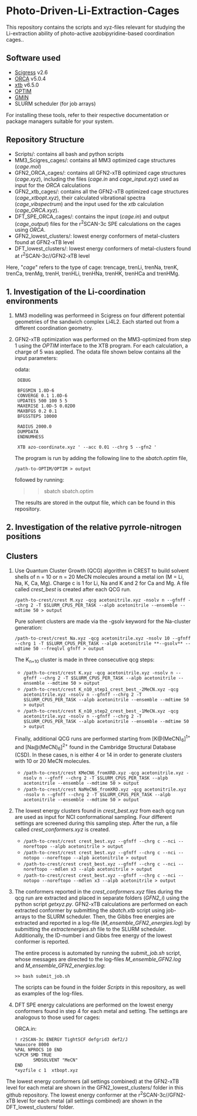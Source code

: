 # Photo-Driven-Li-Extraction-Cages
This repository contains the scripts and xyz-files relevant for studying the Li-extraction ability of photo-active azobipyridine-based coordination cages..

## Software used
- [Scigress](https://www.fqs.pl/en/chemistry/products/scigress) v2.6
- [ORCA](https://www.faccts.de/orca/) v5.0.4
- [xtb](https://github.com/grimme-lab/xtb) v6.5.0
- [OPTIM](https://www-wales.ch.cam.ac.uk/OPTIM/)
- [GMIN](https://www-wales.ch.cam.ac.uk/GMIN/)
- SLURM scheduler (for job arrays)

For installing these tools, refer to their respective documentation or package managers suitable for your system.

## Repository Structure
- Scripts/: contains all bash and python scripts
- MM3_Scigres_cages/: contains all MM3 optimized cage structures (*cage.mol*)
- GFN2_ORCA_cages/: contains all GFN2-xTB optimized cage structures (*cage.xyz*), including the files (*cage.in* and *cage_input.xyz*) used as input for the *ORCA* calculations
- GFN2_xtb_cages/: contains all the GFN2-xTB optimized cage structures (*cage_xtbopt.xyz*), their calculated vibrational spectra (*cage_vibspectrum*) and the input used for the *xtb* calculation (*cage_ORCA.xyz*).
- DFT_SPE_ORCA_cages/: contains the input (*cage.in*) and output (*cage_output*) files for the r<sup>2</sup>SCAN-3c SPE calculations on the cages using *ORCA*.
- GFN2_lowest_clusters/: lowest energy conformers of metal-clusters found at GFN2-xTB level
- DFT_lowest_clusters/: lowest energy conformers of metal-clusters found at r<sup>2</sup>SCAN-3c//GFN2-xTB level

Here, "*cage*" refers to the type of cage: trencage, trenLi, trenNa, trenK, trenCa, trenMg, trenH, trenHLi, trenHNa, trenHK, trenHCa and trenHMg.

## 1. Investigation of the Li-coordination environments
1) MM3 modelling was performeed in Scigress on four different potential geometries of the sandwich complex Li4L2. Each started out from a different coordination geometry.

2) GFN2-xTB optimization was performed on the MM3-optimized from step 1 using the *OPTIM* interface to the XTB program. For each calculation, a charge of 5 was applied. The odata file shown below contains all the input parameters:

   odata:
   ```
    DEBUG

    BFGSMIN 1.0D-6
    CONVERGE 0.1 1.0D-6
    UPDATES 500 100 5 5
    MAXERISE 1.0D-5 0.02D0
    MAXBFGS 0.2 0.1
    BFGSSTEPS 10000

    RADIUS 2000.0
    DUMPDATA
    ENDNUMHESS

    XTB azo-coordinate.xyz ' --acc 0.01 --chrg 5 --gfn2 '
   ```

   The program is run by adding the following line to the *sbatch.optim* file,
   ```
   /path-to-OPTIM/OPTIM > output
   ```
   followed by running:
   
   >>sbatch sbatch.optim

   The results are stored in the output file, which can be found in this repository.
   
## 2. Investigation of the relative pyrrole-nitrogen positions


## Clusters
1) Use Quantum Cluster Growth (QCG) algorithm in CREST to build solvent shells of n = 10 or n = 20 MeCN molecules around a metal ion (M = Li, Na, K, Ca, Mg). Charge c is 1 for Li, Na and K and 2 for Ca and Mg. A file called *crest_best* is created after each QCG run.
   
   ```
   /path-to-crest/crest M.xyz -qcg acetonitrile.xyz -nsolv n --gfnff --chrg 2 -T $SLURM_CPUS_PER_TASK --alpb acetonitrile --ensemble --mdtime 50 > output
   ```
   
   Pure solvent clusters are made via the -gsolv keyword for the Na-cluster generation:
   ```
   /path-to-crest/crest Na.xyz -qcg acetonitrile.xyz -nsolv 10 --gfnff --chrg 1 -T $SLURM_CPUS_PER_TASK --alpb acetonitrile **--gsolv** --mdtime 50 --freqlvl gfnff > output 
   ```
   
   The K<sub>n=10</sub> cluster is made in three consecutive qcg steps:
   - ```/path-to-crest/crest K.xyz -qcg acetonitrile.xyz -nsolv n --gfnff --chrg 2 -T $SLURM_CPUS_PER_TASK --alpb acetonitrile --ensemble --mdtime 50 > output```
   - ```/path-to-crest/crest K_n10_step1_crest_best_-2MeCN.xyz -qcg acetonitrile.xyz -nsolv n --gfnff --chrg 2 -T $SLURM_CPUS_PER_TASK --alpb acetonitrile --ensemble --mdtime 50 > output```
   - ```/path-to-crest/crest K_n10_step2_crest_best_-1MeCN.xyz -qcg acetonitrile.xyz -nsolv n --gfnff --chrg 2 -T $SLURM_CPUS_PER_TASK --alpb acetonitrile --ensemble --mdtime 50 > output```

   Finally, additional QCG runs are performed starting from [K@(MeCN)<sub>6</sub>]<sup>1+</sup> and [Na@(MeCN)<sub>6</sub>]<sup>2+</sup> found in the Cambridge Structural Database (CSD). In these cases, n is either 4 or 14 in order to generate clusters with 10 or 20 MeCN molecules.
   - ```/path-to-crest/crest KMeCN6_fromXRD.xyz -qcg acetonitrile.xyz -nsolv n --gfnff --chrg 2 -T $SLURM_CPUS_PER_TASK --alpb acetonitrile --ensemble --mdtime 50 > output```
   - ```/path-to-crest/crest NaMeCN6_fromXRD.xyz -qcg acetonitrile.xyz -nsolv n --gfnff --chrg 2 -T $SLURM_CPUS_PER_TASK --alpb acetonitrile --ensemble --mdtime 50 > output```

3) The lowest energy clusters found in *crest_best.xyz* from each qcg run are used as input for NCI conformational sampling. Four different settings are screened during this sampling step. After the run, a file called *crest_conformers.xyz* is created.
   - ```/path-to-crest/crest crest_best.xyz --gfnff --chrg c --nci --noreftopo --alpb acetonitrile > output```
   - ```/path-to-crest/crest crest_best.xyz --gfnff --chrg c --nci --notopo --noreftopo --alpb acetonitrile > output```
   - ```/path-to-crest/crest crest_best.xyz --gfnff --chrg c --nci --noreftopo --mdlen x3 --alpb acetonitrile > output```
   - ```/path-to-crest/crest crest_best.xyz --gfnff --chrg c --nci --notopo --noreftopo --mdlen x3 --alpb acetonitrile > output```
  
4) The conformers reported in the *crest_conformers.xyz* files during the qcg run are extracted and placed in separate folders (*GFN2_i*) using the python script *getxyz.py*. GFN2-xTB calculations are performed on each extracted conformer by submitting the *sbatch.xtb* script using job-arrays to the SLURM scheduler. Then, the Gibbs free energies are extracted and reported in a log-file (*M_ensemble_GFN2_energies.log*) by submitting the *extractenergies.sh* file to the SLURM scheduler. Additionally, the ID-number i and Gibbs free energy of the lowest conformer is reported.

   The entire process is automated by running the *submit_job.sh* script, whose messages are directed to the log-files *M_ensemble_GFN2.log* and *M_ensemble_GFN2_energies.log*:
   
   ```>> bash submit_job.sh```
   
   The scripts can be found in the folder *Scripts* in this repository, as well as examples of the log-files.

7) DFT SPE energy calculations are performed on the lowest energy conformers found in step 4 for each metal and setting.  The settings are analogous to those used for cages:
   
   ORCA.in:
   ```
   ! r2SCAN-3c ENERGY TightSCF defgrid3 def2/J
   %maxcore 8000
   %PAL NPROCS 10 END
   %CPCM SMD TRUE
          SMDSOLVENT "MeCN"
   END
   *xyzfile c 1  xtbopt.xyz
   ```

The lowest energy conformers (all settings combined) at the GFN2-xTB level for each metal are shown in the GFN2_lowest_clusters/ folder in this github repository. The lowest energy conformer at the r<sup>2</sup>SCAN-3c//GFN2-xTB level for each metal (all settings combined) are shown in the DFT_lowest_clusters/ folder.
